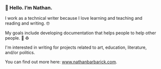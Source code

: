 ### 👋 Hello. I’m Nathan.

I work as a technical writer because I love learning and teaching and reading and writing. 🤓

My goals include developing documentation that helps people to help other people. 🤝 ♻️

I'm interested in writing for projects related to art, education, literature, and/or politics.

You can find out more here: www.nathanbarbarick.com.
<!--
**nbarbarick/nbarbarick** is a ✨ _special_ ✨ repository because its `README.md` (this file) appears on your GitHub profile.

Here are some ideas to get you started:

- 🔭 I’m currently working on ...
- 🌱 I’m currently learning ...
- 👯 I’m looking to collaborate on ...
- 🤔 I’m looking for help with ...
- 💬 Ask me about ...
- 📫 How to reach me: ...
- 😄 Pronouns: ...
- ⚡ Fun fact: ...
-->
